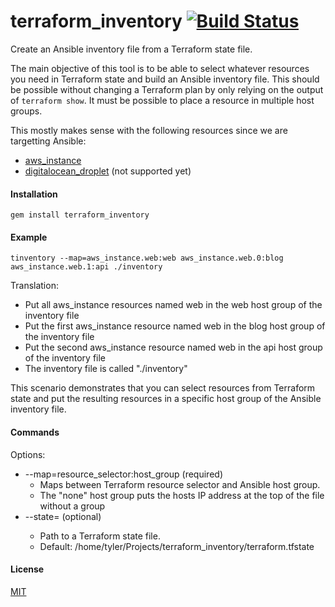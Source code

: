 terraform_inventory [![Build Status](https://travis-ci.org/bandwidthcom/terraform-inventory.svg)](https://travis-ci.org/bandwidthcom/terraform-inventory)
=========

Create an Ansible inventory file from a Terraform state file.

The main objective of this tool is to be able to select whatever resources you need in Terraform state and build an Ansible inventory file. This should be possible without changing a Terraform plan by only relying on the output of ```terraform show```. It must be possible to place a resource in multiple host groups.

This mostly makes sense with the following resources since we are targetting Ansible:
- [aws_instance](http://www.terraform.io/docs/providers/aws/r/instance.html)
- [digitalocean_droplet](http://www.terraform.io/docs/providers/do/r/droplet.html) (not supported yet)

#### Installation
    gem install terraform_inventory

#### Example
```
tinventory --map=aws_instance.web:web aws_instance.web.0:blog aws_instance.web.1:api ./inventory
```
Translation:
- Put all aws_instance resources named web in the web host group of the inventory file
- Put the first aws_instance resource named web in the blog host group of the inventory file
- Put the second aws_instance resource named web in the api host group of the inventory file
- The inventory file is called "./inventory"

This scenario demonstrates that you can select resources from Terraform state and put the resulting resources in a specific host group of the Ansible inventory file.

#### Commands
Options:
  - --map=resource_selector:host_group (required)
    - Maps between Terraform resource selector and Ansible host group.
    - The "none" host group puts the hosts IP address at the top of the file without a group
  - --state=<path to state file> (optional)
    - Path to a Terraform state file.
    - Default: /home/tyler/Projects/terraform_inventory/terraform.tfstate

#### License
[MIT](LICENSE.md)
